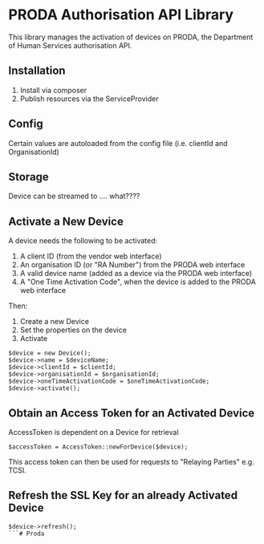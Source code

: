 # PRODA Authorisation API Library
This library manages the activation of devices on PRODA, the Department of Human Services authorisation API.

## Installation
1. Install via composer 
2. Publish resources via the ServiceProvider

## Config
Certain values are autoloaded from the config file (i.e. clientId and OrganisationId)

## Storage
Device can be streamed to .... what????

## Activate a New Device
A device needs the following to be activated:
1. A client ID (from the vendor web interface)
2. An organisation ID (or "RA Number") from the PRODA web interface
3. A valid device name (added as a device via the PRODA web interface)
4. A "One Time Activation Code", when the device is added to the PRODA web interface

Then:
1. Create a new Device
2. Set the properties on the device
3. Activate

```
$device = new Device();
$device->name = $deviceName;
$device->clientId = $clientId;
$device->organisationId = $organisationId;
$device->oneTimeActivationCode = $oneTimeActivationCode;
$device->activate();
```

## Obtain an Access Token for an Activated Device
AccessToken is dependent on a Device for retrieval
```
$accessToken = AccessToken::newForDevice($device);
```

This access token can then be used for requests to "Relaying Parties" e.g. TCSI.

## Refresh the SSL Key for an already Activated Device
```
$device->refresh();
```# Proda
